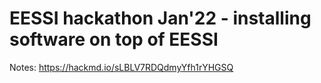 # EESSI hackathon Jan'22 - installing software on top of EESSI

Notes: https://hackmd.io/sLBLV7RDQdmyYfh1rYHGSQ
